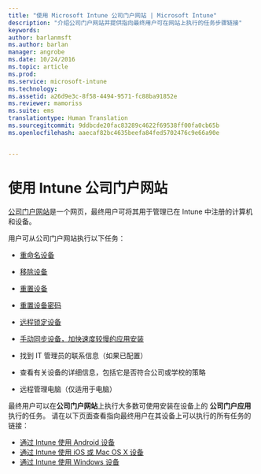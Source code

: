 ```yaml
---
title: "使用 Microsoft Intune 公司门户网站 | Microsoft Intune"
description: "介绍公司门户网站并提供指向最终用户可在网站上执行的任务步骤链接"
keywords: 
author: barlanmsft
ms.author: barlan
manager: angrobe
ms.date: 10/24/2016
ms.topic: article
ms.prod: 
ms.service: microsoft-intune
ms.technology: 
ms.assetid: a26d9e3c-8f58-4494-9571-fc88ba91852e
ms.reviewer: mamoriss
ms.suite: ems
translationtype: Human Translation
ms.sourcegitcommit: 9ddbcde20fac83289c4622f69538ff00fa0cb65b
ms.openlocfilehash: aaecaf82bc4635beefa84fed5702476c9e66a90e


---
```


# <a name="using-the-intune-company-portal-website"></a>使用 Intune 公司门户网站
[公司门户网站](http://portal.manage.microsoft.com)是一个网页，最终用户可将其用于管理已在 Intune 中注册的计算机和设备。

用户可从公司门户网站执行以下任务：

-   [重命名设备](rename-your-device-cpwebsite.md)

-   [移除设备](remove-your-device-cpwebsite.md)

-   [重置设备](reset-your-device-cpwebsite.md)

-   [重置设备密码](reset-your-passcode-cpwebsite.md)

-   [远程锁定设备](remote-lock-your-device-cpwebsite.md)

-   [手动同步设备，加快速度较慢的应用安装](sync-your-device-manually-cpwebsite.md)

-   找到 IT 管理员的联系信息（如果已配置）

-   查看有关设备的详细信息，包括它是否符合公司或学校的策略

-   远程管理电脑（仅适用于电脑）

最终用户可以在**公司门户网站**上执行大多数可使用安装在设备上的 **公司门户应用**执行的任务。 请在以下页面查看指向最终用户在其设备上可以执行的所有任务的链接：

- [通过 Intune 使用 Android 设备](using-your-android-device-with-intune.md)
- [通过 Intune 使用 iOS 或 Mac OS X 设备](using-your-ios-or-mac-os-x-device-with-intune.md)
- [通过 Intune 使用 Windows 设备](using-your-windows-device-with-intune.md)



<!--HONumber=Nov16_HO1-->


